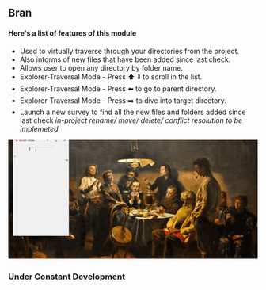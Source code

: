 ## Bran

#### Here's a list of features of this module
* Used to virtually traverse through your directories from the project.
* Also informs of new files that have been added since last check.
* Allows user to open any directory by folder name.
* Explorer-Traversal Mode - Press :arrow_up: :arrow_down: to scroll in the list.
* Explorer-Traversal Mode - Press :arrow_left: to go to parent directory.
* Explorer-Traversal Mode - Press :arrow_right: to dive into target directory.
* Launch a new survey to find all the new files and folders added since last check
    *in-project rename/ move/ delete/ conflict resolution to be implemeted*

![Bran Running Demo](../Run-View/bran.gif)

### Under Constant Development
